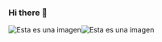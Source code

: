 ### Hi there 👋 
![Esta es una imagen](https://media.giphy.com/media/QpVUMRUJGokfqXyfa1/giphy.gif)![Esta es una imagen](https://media.giphy.com/media/QpVUMRUJGokfqXyfa1/giphy.gif)

